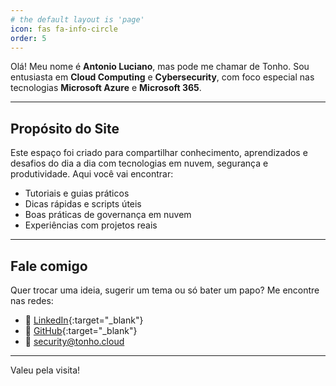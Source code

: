 ```yaml
---
# the default layout is 'page'
icon: fas fa-info-circle
order: 5
---
```


Olá! Meu nome é **Antonio Luciano**, mas pode me chamar de Tonho. Sou entusiasta em **Cloud Computing** e **Cybersecurity**, com foco especial nas tecnologias **Microsoft Azure** e **Microsoft 365**.

---

## Propósito do Site

Este espaço foi criado para compartilhar conhecimento, aprendizados e desafios do dia a dia com tecnologias em nuvem, segurança e produtividade. Aqui você vai encontrar:

- Tutoriais e guias práticos
- Dicas rápidas e scripts úteis
- Boas práticas de governança em nuvem
- Experiências com projetos reais

---

## Fale comigo

Quer trocar uma ideia, sugerir um tema ou só bater um papo? Me encontre nas redes:

- 💼 [LinkedIn](https://www.linkedin.com/in/antoniolucianojunior){:target="_blank"}
- 🐙 [GitHub](https://github.com/antonio-luciano){:target="_blank"}
- 📧 security@tonho.cloud

---

Valeu pela visita!